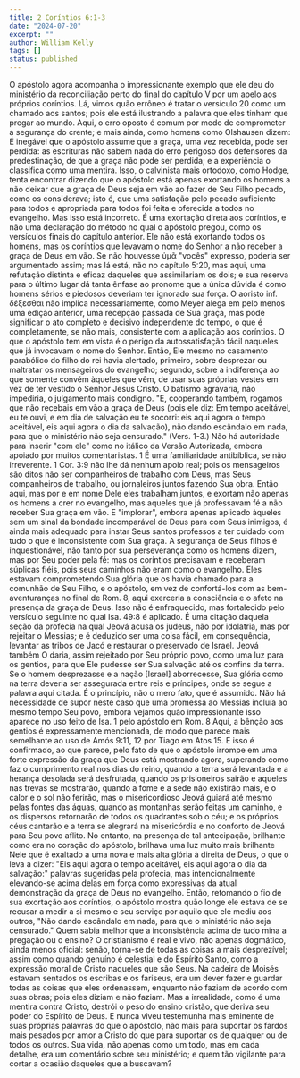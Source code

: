 ```yaml
---
title: 2 Coríntios 6:1-3
date: "2024-07-20"
excerpt: ""
author: William Kelly
tags: []
status: published
---
```


O apóstolo agora acompanha o impressionante exemplo que ele deu do
ministério da reconciliação perto do final do capítulo V por um apelo
aos próprios coríntios. Lá, vimos quão errôneo é tratar o versículo 20
como um chamado aos santos; pois ele está ilustrando a palavra que eles
tinham que pregar ao mundo. Aqui, o erro oposto é comum por medo de
comprometer a segurança do crente; e mais ainda, como homens como
Olshausen dizem: É inegável que o apóstolo assume que a graça, uma vez
recebida, pode ser perdida: as escrituras não sabem nada do erro
perigoso dos defensores da predestinação, de que a graça não pode ser
perdida; e a experiência o classifica como uma mentira. Isso, o
calvinista mais ortodoxo, como Hodge, tenta encontrar dizendo que o
apóstolo está apenas exortando os homens a não deixar que a graça de
Deus seja em vão ao fazer de Seu Filho pecado, como os considerava; isto
é, que uma satisfação pelo pecado suficiente para todos e apropriada
para todos foi feita e oferecida a todos no evangelho. Mas isso está
incorreto. É uma exortação direta aos coríntios, e não uma declaração do
método no qual o apóstolo pregou, como os versículos finais do capítulo
anterior. Ele não está exortando todos os homens, mas os coríntios que
levavam o nome do Senhor a não receber a graça de Deus em vão. Se não
houvesse ὑμᾶ "vocês" expresso, poderia ser argumentado assim; mas lá
está, não no capítulo 5:20, mas aqui, uma refutação distinta e eficaz
daqueles que assimilariam os dois; e sua reserva para o último lugar dá
tanta ênfase ao pronome que a única dúvida é como homens sérios e
piedosos deveriam ter ignorado sua força. O aoristo inf. δέξεσθαι não
implica necessariamente, como Meyer alega em pelo menos uma edição
anterior, uma recepção passada de Sua graça, mas pode significar o ato
completo e decisivo independente do tempo, o que é completamente, se não
mais, consistente com a aplicação aos coríntios. O que o apóstolo tem em
vista é o perigo da autossatisfação fácil naqueles que já invocavam o
nome do Senhor. Então, Ele mesmo no casamento parabólico do filho do rei
havia alertado, primeiro, sobre desprezar ou maltratar os mensageiros do
evangelho; segundo, sobre a indiferença ao que somente convém àqueles
que vêm, de usar suas próprias vestes em vez de ter vestido o Senhor
Jesus Cristo. O batismo agravaria, não impediria, o julgamento mais
condigno. "E, cooperando também, rogamos que não recebais em vão a graça
de Deus (pois ele diz: Em tempo aceitável, eu te ouvi, e em dia de
salvação eu te socorri: eis aqui agora o tempo aceitável, eis aqui agora
o dia da salvação), não dando escândalo em nada, para que o ministério
não seja censurado." (Vers. 1-3.) Não há autoridade para inserir "com
ele" como no itálico da Versão Autorizada, embora apoiado por muitos
comentaristas. 1 É uma familiaridade antibíblica, se não irreverente. 1
Cor. 3:9 não lhe dá nenhum apoio real; pois os mensageiros são ditos não
ser companheiros de trabalho com Deus, mas Seus companheiros de
trabalho, ou jornaleiros juntos fazendo Sua obra. Então aqui, mas por e
em nome Dele eles trabalham juntos, e exortam não apenas os homens a
crer no evangelho, mas aqueles que já professavam fé a não receber Sua
graça em vão. E "implorar", embora apenas aplicado àqueles sem um sinal
da bondade incomparável de Deus para com Seus inimigos, é ainda mais
adequado para instar Seus santos professos a ter cuidado com tudo o que
é inconsistente com Sua graça. A segurança de Seus filhos é
inquestionável, não tanto por sua perseverança como os homens dizem, mas
por Seu poder pela fé: mas os coríntios precisavam e receberam súplicas
fiéis, pois seus caminhos não eram como o evangelho. Eles estavam
comprometendo Sua glória que os havia chamado para a comunhão de Seu
Filho, e o apóstolo, em vez de confortá-los com as bem-aventuranças no
final de Rom. 8, aqui exerceria a consciência e o afeto na presença da
graça de Deus. Isso não é enfraquecido, mas fortalecido pelo versículo
seguinte no qual Isa. 49:8 é aplicado. É uma citação daquela seção da
profecia na qual Jeová acusa os judeus, não por idolatria, mas por
rejeitar o Messias; e é deduzido ser uma coisa fácil, em consequência,
levantar as tribos de Jacó e restaurar o preservado de Israel. Jeová
também O daria, assim rejeitado por Seu próprio povo, como uma luz para
os gentios, para que Ele pudesse ser Sua salvação até os confins da
terra. Se o homem desprezasse e a nação \[Israel\] aborrecesse, Sua
glória como na terra deveria ser assegurada entre reis e príncipes, onde
se segue a palavra aqui citada. É o princípio, não o mero fato, que é
assumido. Não há necessidade de supor neste caso que uma promessa ao
Messias incluía ao mesmo tempo Seu povo, embora vejamos quão
impressionante isso aparece no uso feito de Isa. 1 pelo apóstolo em Rom.
8 Aqui, a bênção aos gentios é expressamente mencionada, de modo que
parece mais semelhante ao uso de Amós 9:11, 12 por Tiago em Atos 15. E
isso é confirmado, ao que parece, pelo fato de que o apóstolo irrompe em
uma forte expressão da graça que Deus está mostrando agora, superando
como faz o cumprimento real nos dias do reino, quando a terra será
levantada e a herança desolada será desfrutada, quando os prisioneiros
sairão e aqueles nas trevas se mostrarão, quando a fome e a sede não
existirão mais, e o calor e o sol não ferirão, mas o misericordioso
Jeová guiará até mesmo pelas fontes das águas, quando as montanhas serão
feitas um caminho, e os dispersos retornarão de todos os quadrantes sob
o céu; e os próprios céus cantarão e a terra se alegrará na misericórdia
e no conforto de Jeová para Seu povo aflito. No entanto, na presença de
tal antecipação, brilhante como era no coração do apóstolo, brilhava uma
luz muito mais brilhante Nele que é exaltado a uma nova e mais alta
glória à direita de Deus, o que o leva a dizer: "Eis aqui agora o tempo
aceitável, eis aqui agora o dia da salvação:" palavras sugeridas pela
profecia, mas intencionalmente elevando-se acima delas em força como
expressivas da atual demonstração da graça de Deus no evangelho. Então,
retomando o fio de sua exortação aos coríntios, o apóstolo mostra quão
longe ele estava de se recusar a medir a si mesmo e seu serviço por
aquilo que ele mediu aos outros, "Não dando escândalo em nada, para que
o ministério não seja censurado." Quem sabia melhor que a inconsistência
acima de tudo mina a pregação ou o ensino? O cristianismo é real e vivo,
não apenas dogmático, ainda menos oficial: senão, torna-se de todas as
coisas a mais desprezível; assim como quando genuíno é celestial e do
Espírito Santo, como a expressão moral de Cristo naqueles que são Seus.
Na cadeira de Moisés estavam sentados os escribas e os fariseus, era um
dever fazer e guardar todas as coisas que eles ordenassem, enquanto não
faziam de acordo com suas obras; pois eles diziam e não faziam. Mas a
irrealidade, como é uma mentira contra Cristo, destrói o peso do ensino
cristão, que deriva seu poder do Espírito de Deus. E nunca viveu
testemunha mais eminente de suas próprias palavras do que o apóstolo,
não mais para suportar os fardos mais pesados por amor a Cristo do que
para suportar os de qualquer ou de todos os outros. Sua vida, não apenas
como um todo, mas em cada detalhe, era um comentário sobre seu
ministério; e quem tão vigilante para cortar a ocasião daqueles que a
buscavam?
